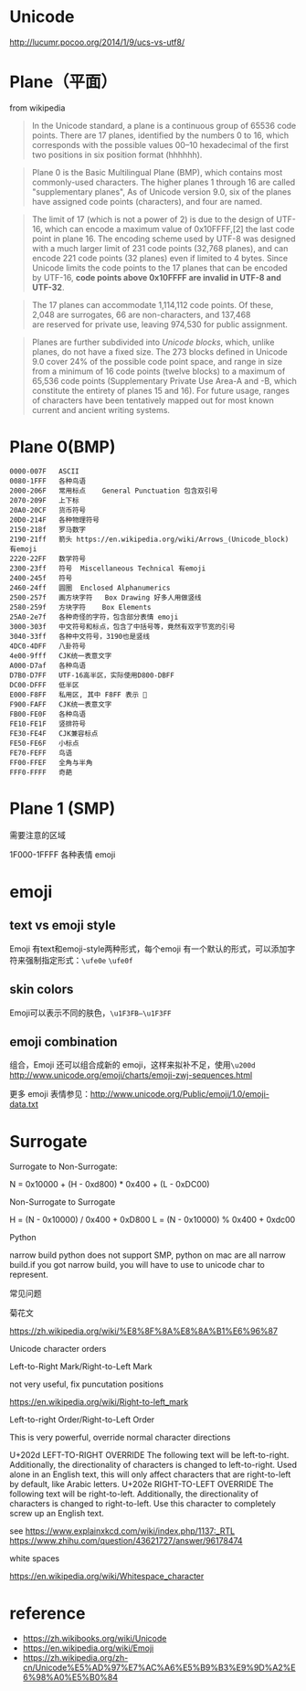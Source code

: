 # Unicode

<!--
ID: c1307d5f-787e-466c-8d38-b9afca4d2ecc
Status: publish
Date: 2017-06-08T07:17:00
Modified: 2017-06-08T07:17:00
wp_id: 337
-->

http://lucumr.pocoo.org/2014/1/9/ucs-vs-utf8/

# Plane（平面）

from wikipedia

> In the Unicode standard, a plane is a continuous group of 65536 code points. There are 17 planes, identified by the numbers 0 to 16, which corresponds with the possible values 00–10 hexadecimal of the first two positions in six position format (hhhhhh). 

> Plane 0 is the Basic Multilingual Plane (BMP), which contains most commonly-used characters. The higher planes 1 through 16 are called "supplementary planes", As of Unicode version 9.0, six of the planes have assigned code points (characters), and four are named.

> The limit of 17 (which is not a power of 2) is due to the design of UTF-16, which can encode a maximum value of 0x10FFFF,[2] the last code point in plane 16. The encoding scheme used by UTF-8 was designed with a much larger limit of 231 code points (32,768 planes), and can encode 221 code points (32 planes) even if limited to 4 bytes. Since Unicode limits the code points to the 17 planes that can be encoded by UTF-16, **code points above 0x10FFFF are invalid in UTF-8 and UTF-32**.

> The 17 planes can accommodate 1,114,112 code points. Of these, 2,048 are surrogates, 66 are non-characters, and 137,468 are reserved for private use, leaving 974,530 for public assignment.

> Planes are further subdivided into *Unicode blocks*, which, unlike planes, do not have a fixed size. The 273 blocks defined in Unicode 9.0 cover 24% of the possible code point space, and range in size from a minimum of 16 code points (twelve blocks) to a maximum of 65,536 code points (Supplementary Private Use Area-A and -B, which constitute the entirety of planes 15 and 16). For future usage, ranges of characters have been tentatively mapped out for most known current and ancient writing systems.

# Plane 0(BMP)

```
0000-007F	ASCII		
0080-1FFF	各种鸟语		
2000-206F	常用标点	General Punctuation	包含双引号
2070-209F	上下标		
20A0-20CF	货币符号		
20D0-214F	各种物理符号		
2150-218f	罗马数字		
2190-21ff	箭头 https://en.wikipedia.org/wiki/Arrows_(Unicode_block)  有emoji
2220-22FF	数学符号		
2300-23ff	符号	Miscellaneous Technical	有emoji
2400-245f	符号		
2460-24ff	圆圈	Enclosed Alphanumerics	
2500-257f	画方块字符	Box Drawing	好多人用做竖线
2580-259f	方块字符	Box Elements	
25A0-2e7f	各种奇怪的字符，包含部分表情 emoji
3000-303f	中文符号和标点，包含了中括号等，竟然有双字节宽的引号
3040-33ff	各种中文符号，3190也是竖线
4DC0-4DFF	八卦符号		
4e00-9fff	CJK统一表意文字		
A000-D7af	各种鸟语		
D7B0-D7FF	UTF-16高半区，实际使用D800-DBFF
DC00-DFFF	低半区		
E000-F8FF	私用区, 其中 F8FF 表示 
F900-FAFF	CJK统一表意文字		
FB00-FE0F	各种鸟语		
FE10-FE1F	竖排符号		
FE30-FE4F	CJK兼容标点		
FE50-FE6F	小标点		
FE70-FEFF	鸟语		
FF00-FFEF	全角与半角		
FFF0-FFFF	奇葩		
```

# Plane 1 (SMP)

需要注意的区域

1F000-1FFFF	各种表情 emoji

# emoji
## text vs emoji style
Emoji 有text和emoji-style两种形式，每个emoji 有一个默认的形式，可以添加字符来强制指定形式：`\ufe0e` `\ufe0f`

## skin colors
Emoji可以表示不同的肤色，`\u1F3FB–\u1F3FF`

## emoji combination
组合，Emoji 还可以组合成新的 emoji，这样来拟补不足，使用`\u200d` http://www.unicode.org/emoji/charts/emoji-zwj-sequences.html

更多 emoji 表情参见：http://www.unicode.org/Public/emoji/1.0/emoji-data.txt

# Surrogate

Surrogate to Non-Surrogate:

N = 0x10000 + (H - 0xd800) * 0x400 + (L - 0xDC00)

Non-Surrogate to Surrogate

H = (N - 0x10000) / 0x400 + 0xD800
L = (N - 0x10000) % 0x400 + 0xdc00

Python

narrow build python does not support SMP, python on mac are all narrow build.if you got narrow build, you will have to use to unicode char to represent.

常见问题

菊花文

https://zh.wikipedia.org/wiki/%E8%8F%8A%E8%8A%B1%E6%96%87


Unicode character orders

Left-to-Right Mark/Right-to-Left Mark

not very useful, fix puncutation positions

https://en.wikipedia.org/wiki/Right-to-left_mark


Left-to-right Order/Right-to-Left Order

This is very powerful, override normal character directions

U+202d	 LEFT-TO-RIGHT OVERRIDE			The following text will be left-to-right. Additionally, the directionality of characters is changed to left-to-right. Used alone in an English text, this will only affect characters that are right-to-left by default, like Arabic letters.
U+202e	 RIGHT-TO-LEFT OVERRIDE	The following text will be right-to-left. Additionally, the directionality of characters is changed to right-to-left. Use this character to completely screw up an English text.

see
https://www.explainxkcd.com/wiki/index.php/1137:_RTL
https://www.zhihu.com/question/43621727/answer/96178474

white spaces

https://en.wikipedia.org/wiki/Whitespace_character



# reference

* https://zh.wikibooks.org/wiki/Unicode
* https://en.wikipedia.org/wiki/Emoji
* https://zh.wikipedia.org/zh-cn/Unicode%E5%AD%97%E7%AC%A6%E5%B9%B3%E9%9D%A2%E6%98%A0%E5%B0%84
